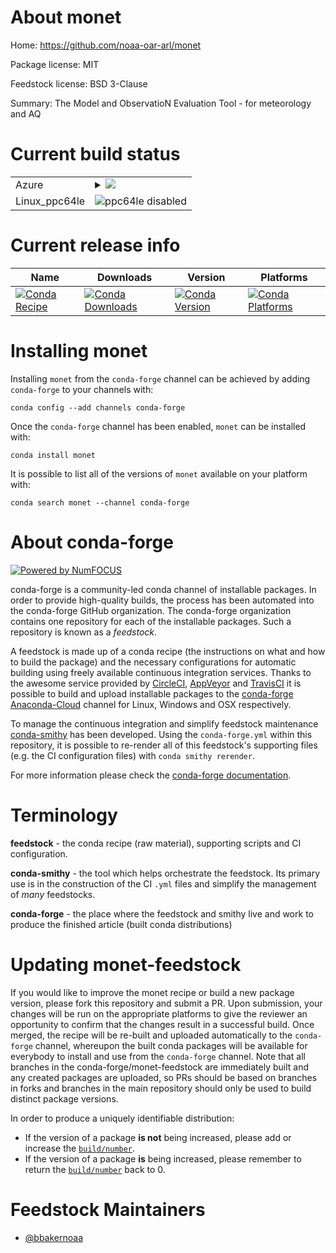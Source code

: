 About monet
===========

Home: https://github.com/noaa-oar-arl/monet

Package license: MIT

Feedstock license: BSD 3-Clause

Summary: The Model and ObservatioN Evaluation Tool - for meteorology and AQ



Current build status
====================


<table>
    
  <tr>
    <td>Azure</td>
    <td>
      <details>
        <summary>
          <a href="https://dev.azure.com/conda-forge/feedstock-builds/_build/latest?definitionId=9347&branchName=master">
            <img src="https://dev.azure.com/conda-forge/feedstock-builds/_apis/build/status/monet-feedstock?branchName=master">
          </a>
        </summary>
        <table>
          <thead><tr><th>Variant</th><th>Status</th></tr></thead>
          <tbody><tr>
              <td>linux_python3.6.____cpython</td>
              <td>
                <a href="https://dev.azure.com/conda-forge/feedstock-builds/_build/latest?definitionId=9347&branchName=master">
                  <img src="https://dev.azure.com/conda-forge/feedstock-builds/_apis/build/status/monet-feedstock?branchName=master&jobName=linux&configuration=linux_python3.6.____cpython" alt="variant">
                </a>
              </td>
            </tr><tr>
              <td>linux_python3.7.____cpython</td>
              <td>
                <a href="https://dev.azure.com/conda-forge/feedstock-builds/_build/latest?definitionId=9347&branchName=master">
                  <img src="https://dev.azure.com/conda-forge/feedstock-builds/_apis/build/status/monet-feedstock?branchName=master&jobName=linux&configuration=linux_python3.7.____cpython" alt="variant">
                </a>
              </td>
            </tr><tr>
              <td>osx_python3.6.____cpython</td>
              <td>
                <a href="https://dev.azure.com/conda-forge/feedstock-builds/_build/latest?definitionId=9347&branchName=master">
                  <img src="https://dev.azure.com/conda-forge/feedstock-builds/_apis/build/status/monet-feedstock?branchName=master&jobName=osx&configuration=osx_python3.6.____cpython" alt="variant">
                </a>
              </td>
            </tr><tr>
              <td>osx_python3.7.____cpython</td>
              <td>
                <a href="https://dev.azure.com/conda-forge/feedstock-builds/_build/latest?definitionId=9347&branchName=master">
                  <img src="https://dev.azure.com/conda-forge/feedstock-builds/_apis/build/status/monet-feedstock?branchName=master&jobName=osx&configuration=osx_python3.7.____cpython" alt="variant">
                </a>
              </td>
            </tr><tr>
              <td>win_python3.6.____cpython</td>
              <td>
                <a href="https://dev.azure.com/conda-forge/feedstock-builds/_build/latest?definitionId=9347&branchName=master">
                  <img src="https://dev.azure.com/conda-forge/feedstock-builds/_apis/build/status/monet-feedstock?branchName=master&jobName=win&configuration=win_python3.6.____cpython" alt="variant">
                </a>
              </td>
            </tr><tr>
              <td>win_python3.7.____cpython</td>
              <td>
                <a href="https://dev.azure.com/conda-forge/feedstock-builds/_build/latest?definitionId=9347&branchName=master">
                  <img src="https://dev.azure.com/conda-forge/feedstock-builds/_apis/build/status/monet-feedstock?branchName=master&jobName=win&configuration=win_python3.7.____cpython" alt="variant">
                </a>
              </td>
            </tr>
          </tbody>
        </table>
      </details>
    </td>
  </tr>
  <tr>
    <td>Linux_ppc64le</td>
    <td>
      <img src="https://img.shields.io/badge/ppc64le-disabled-lightgrey.svg" alt="ppc64le disabled">
    </td>
  </tr>
</table>

Current release info
====================

| Name | Downloads | Version | Platforms |
| --- | --- | --- | --- |
| [![Conda Recipe](https://img.shields.io/badge/recipe-monet-green.svg)](https://anaconda.org/conda-forge/monet) | [![Conda Downloads](https://img.shields.io/conda/dn/conda-forge/monet.svg)](https://anaconda.org/conda-forge/monet) | [![Conda Version](https://img.shields.io/conda/vn/conda-forge/monet.svg)](https://anaconda.org/conda-forge/monet) | [![Conda Platforms](https://img.shields.io/conda/pn/conda-forge/monet.svg)](https://anaconda.org/conda-forge/monet) |

Installing monet
================

Installing `monet` from the `conda-forge` channel can be achieved by adding `conda-forge` to your channels with:

```
conda config --add channels conda-forge
```

Once the `conda-forge` channel has been enabled, `monet` can be installed with:

```
conda install monet
```

It is possible to list all of the versions of `monet` available on your platform with:

```
conda search monet --channel conda-forge
```


About conda-forge
=================

[![Powered by NumFOCUS](https://img.shields.io/badge/powered%20by-NumFOCUS-orange.svg?style=flat&colorA=E1523D&colorB=007D8A)](http://numfocus.org)

conda-forge is a community-led conda channel of installable packages.
In order to provide high-quality builds, the process has been automated into the
conda-forge GitHub organization. The conda-forge organization contains one repository
for each of the installable packages. Such a repository is known as a *feedstock*.

A feedstock is made up of a conda recipe (the instructions on what and how to build
the package) and the necessary configurations for automatic building using freely
available continuous integration services. Thanks to the awesome service provided by
[CircleCI](https://circleci.com/), [AppVeyor](https://www.appveyor.com/)
and [TravisCI](https://travis-ci.com/) it is possible to build and upload installable
packages to the [conda-forge](https://anaconda.org/conda-forge)
[Anaconda-Cloud](https://anaconda.org/) channel for Linux, Windows and OSX respectively.

To manage the continuous integration and simplify feedstock maintenance
[conda-smithy](https://github.com/conda-forge/conda-smithy) has been developed.
Using the ``conda-forge.yml`` within this repository, it is possible to re-render all of
this feedstock's supporting files (e.g. the CI configuration files) with ``conda smithy rerender``.

For more information please check the [conda-forge documentation](https://conda-forge.org/docs/).

Terminology
===========

**feedstock** - the conda recipe (raw material), supporting scripts and CI configuration.

**conda-smithy** - the tool which helps orchestrate the feedstock.
                   Its primary use is in the construction of the CI ``.yml`` files
                   and simplify the management of *many* feedstocks.

**conda-forge** - the place where the feedstock and smithy live and work to
                  produce the finished article (built conda distributions)


Updating monet-feedstock
========================

If you would like to improve the monet recipe or build a new
package version, please fork this repository and submit a PR. Upon submission,
your changes will be run on the appropriate platforms to give the reviewer an
opportunity to confirm that the changes result in a successful build. Once
merged, the recipe will be re-built and uploaded automatically to the
`conda-forge` channel, whereupon the built conda packages will be available for
everybody to install and use from the `conda-forge` channel.
Note that all branches in the conda-forge/monet-feedstock are
immediately built and any created packages are uploaded, so PRs should be based
on branches in forks and branches in the main repository should only be used to
build distinct package versions.

In order to produce a uniquely identifiable distribution:
 * If the version of a package **is not** being increased, please add or increase
   the [``build/number``](https://conda.io/docs/user-guide/tasks/build-packages/define-metadata.html#build-number-and-string).
 * If the version of a package **is** being increased, please remember to return
   the [``build/number``](https://conda.io/docs/user-guide/tasks/build-packages/define-metadata.html#build-number-and-string)
   back to 0.

Feedstock Maintainers
=====================

* [@bbakernoaa](https://github.com/bbakernoaa/)

